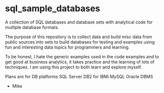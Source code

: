 # sql_sample_databases
A collection of SQL databases and database sets with analytical code for multiple database formats.

The purpose of this repository is to collect data and build misc data from public sources into sets to build databases for testing and examples using fun and interesting data topics for programmers and learning.  

To be honest, I hate the generic examples used in the code examples and to get good at business analytics, it takes practice and the learning of lots of techniques.  I am using this project to both learn and explore myself.  

Plans are for DB platforms
SQL Server
DB2 for IBMi
MySQL
Oracle DBMS

- Mike 
